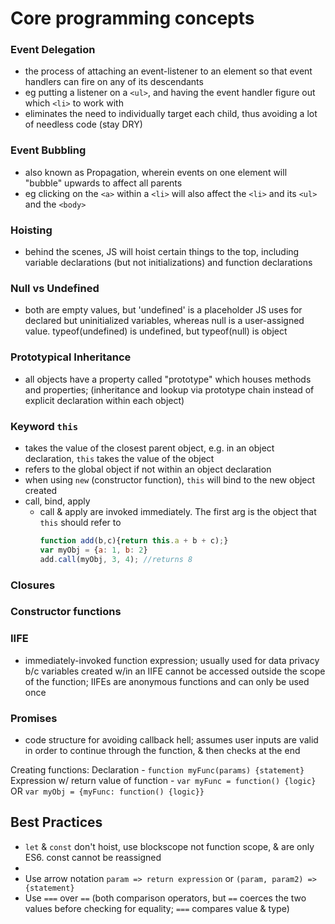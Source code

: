 # Core programming concepts

### Event Delegation
  - the process of attaching an event-listener to an element so that event handlers can fire on any of its descendants
  - eg putting a listener on a `<ul>`, and having the event handler figure out which `<li>` to work with
  - eliminates the need to individually target each child, thus avoiding a lot of needless code (stay DRY)
### Event Bubbling
  - also known as Propagation, wherein events on one element will "bubble" upwards to affect all parents
  - eg clicking on the `<a>` within a `<li>` will also affect the `<li>` and its `<ul>` and the `<body>`
### Hoisting
  - behind the scenes, JS will hoist certain things to the top, including variable declarations (but not initializations) and function declarations
### Null vs Undefined
  - both are empty values, but 'undefined' is a placeholder JS uses for declared but uninitialized variables, whereas null is a user-assigned value. typeof(undefined) is undefined, but typeof(null) is object
### Prototypical Inheritance
  - all objects have a property called "prototype" which houses methods and properties; (inheritance and lookup via prototype chain instead of explicit declaration within each object)
### Keyword `this`
  - takes the value of the closest parent object, e.g. in an object declaration, `this` takes the value of the object
  - refers to the global object if not within an object declaration
  - when using `new` (constructor function), `this` will bind to the new object created
  - call, bind, apply
    - call & apply are invoked immediately. The first arg is the object that `this` should refer to
      ```javascript
      function add(b,c){return this.a + b + c);}
      var myObj = {a: 1, b: 2}
      add.call(myObj, 3, 4); //returns 8
      ```
### Closures
### Constructor functions
### IIFE
  - immediately-invoked function expression; usually used for data privacy b/c variables created w/in an IIFE cannot be accessed outside the scope of the function; IIFEs are anonymous functions and can only be used once
### Promises
  - code structure for avoiding callback hell; assumes user inputs are valid in order to continue through the function, & then checks at the end


Creating functions:
Declaration - `function myFunc(params) {statement}`
Expression w/ return value of function - `var myFunc = function() {logic}` OR `var myObj = {myFunc: function() {logic}}`

## Best Practices
- `let` & `const` don't hoist, use blockscope not function scope, & are only ES6. const cannot be reassigned
-
- Use arrow notation `param => return expression` or `(param, param2) => {statement}`
- Use `===` over `==` (both comparison operators, but `==` coerces the two values before checking for equality; `===` compares value & type)
